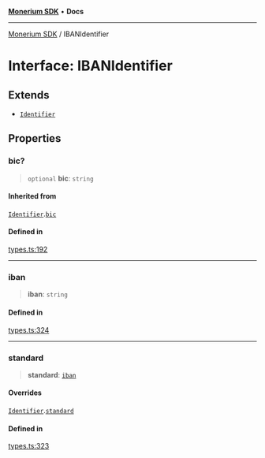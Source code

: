[**Monerium SDK**](../README.md) • **Docs**

***

[Monerium SDK](../README.md) / IBANIdentifier

# Interface: IBANIdentifier

## Extends

- [`Identifier`](Identifier.md)

## Properties

### bic?

> `optional` **bic**: `string`

#### Inherited from

[`Identifier`](Identifier.md).[`bic`](Identifier.md#bic)

#### Defined in

[types.ts:192](https://github.com/monerium/js-monorepo/blob/main/packages/sdk/src/types.ts#L192)

***

### iban

> **iban**: `string`

#### Defined in

[types.ts:324](https://github.com/monerium/js-monorepo/blob/main/packages/sdk/src/types.ts#L324)

***

### standard

> **standard**: [`iban`](../enumerations/PaymentStandard.md#iban)

#### Overrides

[`Identifier`](Identifier.md).[`standard`](Identifier.md#standard)

#### Defined in

[types.ts:323](https://github.com/monerium/js-monorepo/blob/main/packages/sdk/src/types.ts#L323)
